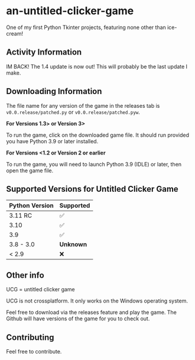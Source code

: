 # an-untitled-clicker-game
One of my first Python Tkinter projects, featuring none other than ice-cream!

## Activity Information
IM BACK!
The 1.4 update is now out! This will probably be the last update I make.

## Downloading Information
The file name for any version of the game in the releases tab is `v0.0.release/patched.py` or `v0.0.release/patched.pyw`.

**For Versions 1.3> or Version 3>**

To run the game, click on the downloaded game file. It should run provided you have Python 3.9 or later installed.

**For Versions <1.2 or Version 2 or earlier**

To run the game, you will need to launch Python 3.9 (IDLE) or later, then open the game file.

## Supported Versions for Untitled Clicker Game

| Python Version   | Supported          |
| --------- | ------------------ |
| 3.11 RC  | :white_check_mark: |
| 3.10      | :white_check_mark: |
| 3.9       | :white_check_mark: |
| 3.8 - 3.0 | **Unknown**        |
| < 2.9     | :x:                |



## Other info

UCG = untitled clicker game

UCG is not crossplatform. It only works on the Windows operating system.

Feel free to download via the releases feature and play the game. The Github will have versions of the game for you to check out.

## Contributing
Feel free to contribute.
